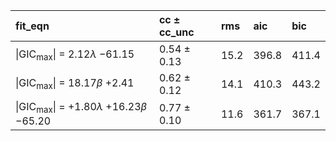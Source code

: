 | fit_eqn                                                                         | cc ± cc_unc     | rms    | aic     | bic     |
|:--------------------------------------------------------------------------------|:----------------|:-------|:--------|:--------|
| $\vert{\text{GIC}_\text{max}}\vert$ = $2.12$$\lambda$ $-61.15$                  | $0.54$ ± $0.13$ | $15.2$ | $396.8$ | $411.4$ |
| $\vert{\text{GIC}_\text{max}}\vert$ = $18.17$$\beta$ $+2.41$                    | $0.62$ ± $0.12$ | $14.1$ | $410.3$ | $443.2$ |
| $\vert{\text{GIC}_\text{max}}\vert$ = $+1.80$$\lambda$ $+16.23$$\beta$ $-65.20$ | $0.77$ ± $0.10$ | $11.6$ | $361.7$ | $367.1$ |